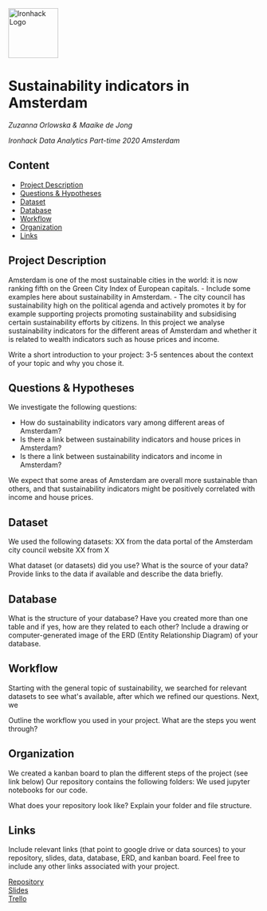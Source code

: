 <img src="https://bit.ly/2VnXWr2" alt="Ironhack Logo" width="100"/>

# Sustainability indicators in Amsterdam
*Zuzanna Orlowska & Maaike de Jong*

*Ironhack Data Analytics Part-time 2020 Amsterdam*

## Content
- [Project Description](#project-description)
- [Questions & Hypotheses](#questions-hypotheses)
- [Dataset](#dataset)
- [Database](#database)
- [Workflow](#workflow)
- [Organization](#organization)
- [Links](#links)


## Project Description
Amsterdam is one of the most sustainable cities in the world: it is now ranking fifth on the Green City Index of European
capitals. - Include some examples here about sustainability in Amsterdam. - The city council has sustainability high on the political agenda and actively promotes it by for example supporting projects promoting sustainability and subsidising certain sustainability efforts by citizens. In this project we analyse sustainability indicators for the different areas of Amsterdam and whether it is related to wealth indicators such as house prices and income. 

Write a short introduction to your project: 3-5 sentences about the context of your topic and why you chose it.

## Questions & Hypotheses
We investigate the following questions: 
- How do sustainability indicators vary among different areas of Amsterdam?
- Is there a link between sustainability indicators and house prices in Amsterdam?
- Is there a link between sustainability indicators and income in Amsterdam?

We expect that some areas of Amsterdam are overall more sustainable than others, and that sustainability indicators might be positively correlated with income and house prices. 

## Dataset
We used the following datasets:
XX from the data portal of the Amsterdam city council website
XX from X

What dataset (or datasets) did you use? What is the source of your data? Provide links to the data if available and describe the data briefly.

## Database
What is the structure of your database? Have you created more than one table and if yes, how are they related to each other? Include a drawing or computer-generated image of the ERD (Entity Relationship Diagram) of your database.

## Workflow
Starting with the general topic of sustainability, we searched for relevant datasets to see what's available, after which we refined our questions. Next, we 

Outline the workflow you used in your project. What are the steps you went through?

## Organization
We created a kanban board to plan the different steps of the project (see link below)
Our repository contains the following folders:
We used jupyter notebooks for our code. 

What does your repository look like? Explain your folder and file structure.

## Links
Include relevant links (that point to google drive or data sources) to your repository, slides, data, database, ERD, and kanban board. Feel free to include any other links associated with your project.

[Repository](https://github.com/maaikedj/Project_2_Amsterdam_dataptams2020)  
[Slides](https://slides.com/)  
[Trello](https://trello.com/b/tLpx4ZUU/project-2)  
